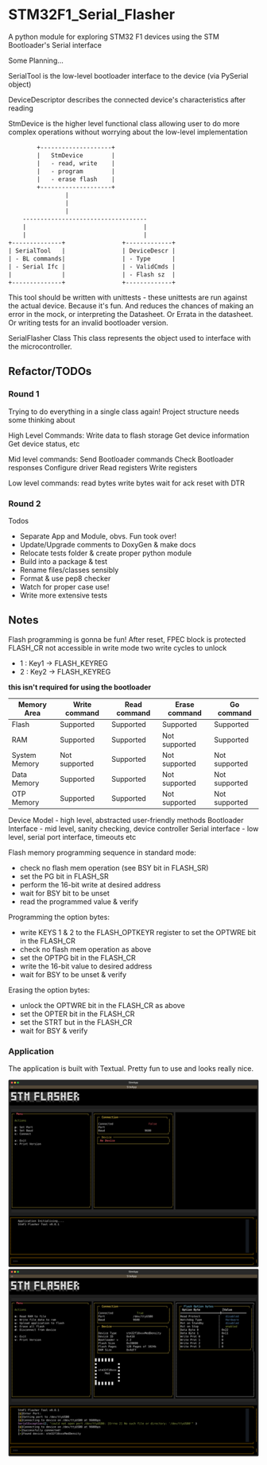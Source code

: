 # STM32F1_Serial_Flasher
A python module for exploring STM32 F1 devices using the STM Bootloader's Serial interface


Some Planning...


SerialTool is the low-level bootloader interface to the device (via PySerial object)

DeviceDescriptor describes the connected device's characteristics after reading

StmDevice is the higher level functional class allowing user to do more complex operations without worrying about the low-level implementation



            +--------------------+
            |   StmDevice        |
            |   - read, write    |
            |   - program        |
            |   - erase flash    |
            +--------------------+
                    |
                    | 
                    |
        -----------------------------------
        |                                 |
        |                                 |
    +--------------+                +-------------+
    | SerialTool   |                | DeviceDescr |
    | - BL commands|                | - Type      |
    | - Serial Ifc |                | - ValidCmds |
    |              |                | - Flash sz  |
    +--------------+                +-------------+



This tool should be written with unittests - these unittests are run against the actual device. Because it's fun. And reduces the chances of making an error in the mock, or interpreting the Datasheet. Or Errata in the datasheet. Or writing tests for an invalid bootloader version. 



SerialFlasher Class
This class represents the object used to interface with the microcontroller.



## Refactor/TODOs

### Round 1

Trying to do everything in a single class again! Project structure needs some thinking about

High Level Commands: 
Write data to flash storage
Get device information
Get device status, etc

Mid level commands:
Send Bootloader commands
Check Bootloader responses
Configure driver
Read registers
Write registers

Low level commands:
read bytes
write bytes
wait for ack
reset with DTR

### Round 2
Todos
- Separate App and Module, obvs. Fun took over!
- Update/Upgrade comments to DoxyGen & make docs
- Relocate tests folder & create proper python module
- Build into a package & test
- Rename files/classes sensibly
- Format & use pep8 checker
- Watch for proper case use!
- Write more extensive tests


## Notes

Flash programming is gonna be fun! After reset, FPEC block is protected FLASH_CR not accessible in write mode two write cycles to unlock
-   1 : Key1 -> FLASH_KEYREG
-   2 : Key2 -> FLASH_KEYREG

__this isn't required for using the bootloader__


| Memory Area | Write command | Read command | Erase command | Go command |
| ----------- | ------------- | ------------ | ------------- | ---------- |
| Flash | Supported | Supported | Supported | Supported |
| RAM | Supported | Supported | Not supported | Supported |
| System Memory | Not supported |Supported | Not supported | Not supported |
| Data Memory | Supported | Supported | Not supported | Not supported |
| OTP Memory | Supported | Supported | Not supported | Not supported |


Device Model  - high level, abstracted user-friendly methods
Bootloader Interface - mid level, sanity checking, device controller
Serial interface - low level, serial port interface, timeouts etc

Flash memory programming sequence in standard mode:
- check no flash mem operation (see BSY bit in FLASH_SR)
- set the PG bit in FLASH_SR
- perform the 16-bit write at desired address
- wait for BSY bit to be unset
- read the programmed value & verify

Programming the option bytes:
- write KEYS 1 & 2 to the FLASH_OPTKEYR register to set the OPTWRE bit in the FLASH_CR
- check no flash mem operation as above
- set the OPTPG bit in the FLASH_CR
- write the 16-bit value to desired address
- wait for BSY to be unset & verify

Erasing the option bytes:
- unlock the OPTWRE bit in the FLASH_CR as above
- set the OPTER bit in the FLASH_CR
- set the STRT but in the FLASH_CR
- wait for BSY & verify


### Application

The application is built with Textual. Pretty fun to use and looks really nice.

![image](./screenshots/stmapp_disconnected.svg) 
![image](./screenshots/stmapp_connected.svg)


